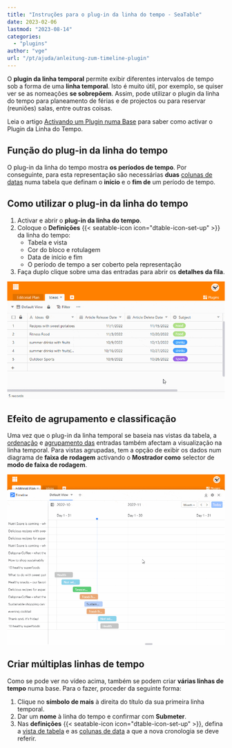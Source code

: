 ```yaml
---
title: "Instruções para o plug-in da linha do tempo - SeaTable"
date: 2023-02-06
lastmod: "2023-08-14"
categories: 
  - "plugins"
author: "vge"
url: "/pt/ajuda/anleitung-zum-timeline-plugin"
---
```


O **plugin da linha temporal** permite exibir diferentes intervalos de tempo sob a forma de uma **linha temporal**. Isto é muito útil, por exemplo, se quiser ver se as nomeações **se sobrepõem**. Assim, pode utilizar o plugin da linha do tempo para planeamento de férias e de projectos ou para reservar (reuniões) salas, entre outras coisas.

Leia o artigo [Activando um Plugin numa Base](https://seatable.io/pt/docs/arbeiten-mit-plugins/aktivieren-eines-plugins-in-einer-base/) para saber como activar o Plugin da Linha do Tempo.

## Função do plug-in da linha do tempo

O plug-in da linha do tempo mostra **os períodos de tempo**. Por conseguinte, para esta representação são necessárias **duas** [colunas de datas](https://seatable.io/pt/docs/datum-dauer-und-personen/die-datum-spalte/) numa tabela que definam o **início** e o **fim de** um período de tempo.

## Como utilizar o plug-in da linha do tempo

1. Activar e abrir o **plug-in da linha do tempo**.
2. Coloque o **Definições** {{< seatable-icon icon="dtable-icon-set-up" >}} da linha do tempo:
    - Tabela e vista
    - Cor do bloco e rotulagem
    - Data de início e fim
    - O período de tempo a ser coberto pela representação
3. Faça duplo clique sobre uma das entradas para abrir os **detalhes da fila**.

![](images/timeline-plugin.gif)

## Efeito de agrupamento e classificação

Uma vez que o plug-in da linha temporal se baseia nas vistas da tabela, a [ordenação](https://seatable.io/pt/docs/ansichtsoptionen/sortieren-von-eintraegen-in-einer-ansicht/) e [agrupamento das](https://seatable.io/pt/docs/grundlagen-von-ansichten/ansichten-in-ordnern-gruppieren/) entradas também afectam a visualização na linha temporal. Para vistas agrupadas, tem a opção de exibir os dados num diagrama de **faixa de rodagem** activando o **Mostrador como** selector de **modo de faixa de rodagem**.

![Agrupamento de Plugin da Linha do Tempo](images/timeline-plugingroup-3.gif)

## Criar múltiplas linhas de tempo

Como se pode ver no vídeo acima, também se podem criar **várias linhas de tempo** numa base. Para o fazer, proceder da seguinte forma:

1. Clique no **símbolo de mais** à direita do título da sua primeira linha temporal.
2. Dar um **nome** à linha do tempo e confirmar com **Submeter**.
3. Nas **definições** {{< seatable-icon icon="dtable-icon-set-up" >}}, defina a [vista de tabela](https://seatable.io/pt/docs/grundlagen-von-ansichten/was-ist-eine-ansicht/) e as [colunas de data](https://seatable.io/pt/docs/datum-dauer-und-personen/die-datum-spalte/) a que a nova cronologia se deve referir.
